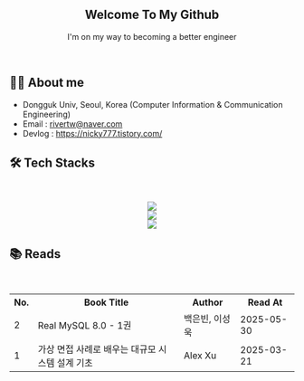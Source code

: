 <div align="center">

  
<h2> Welcome To My Github </h2> 
  
  I'm on my way to becoming a better engineer <br>

<br>
  
</div>

## 🧑‍💻 About me
- Dongguk Univ, Seoul, Korea (Computer Information & Communication Engineering)
- Email : rivertw@naver.com
- Devlog : https://nicky777.tistory.com/

## 🛠️ Tech Stacks
<br>
<p align="center">
  <a href="https://skillicons.dev">
    <img src="https://skillicons.dev/icons?i=java,spring,javascript,react" />
  </a>
  <br>
  <a href="https://skillicons.dev">
    <img src="https://skillicons.dev/icons?i=mysql,redis,kafka" />
  </a>
  <br>
  <a href="https://skillicons.dev">
    <img src="https://skillicons.dev/icons?i=docker,kubernetes" />
  </a>
</p>

## 📚 Reads
<br>
<div align="center"> 
<table>
  <tr>
    <th>No.</th>
    <th>Book Title</th>
    <th>Author</th>
    <th>Read At</th>
  </tr>
  <tr>
    <td>2</td>
    <td>Real MySQL 8.0 - 1권</td></td>
    <td>백은빈, 이성욱</td>
    <td>2025-05-30</td>
  </tr>
  <tr>
    <td>1</td>
    <td>가상 면접 사례로 배우는 대규모 시스템 설계 기초</td>
    <td>Alex Xu</td>
    <td>2025-03-21</td>
  </tr>
</table>
</p>
</div>
